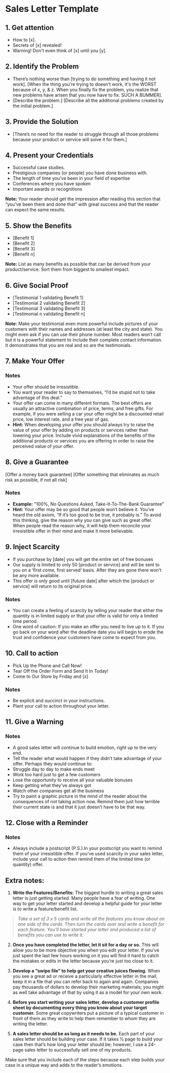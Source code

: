 # Sales Letter Template

## 1. Get attention
* How to [x].
* Secrets of [x] revealed!
* Warning! Don't even think of [x] until you [y].

## 2. Identify the Problem
* There’s nothing worse than [trying to do something and having it not work]. [When the thing you're trying to doesn't work, it's the WORST because of x, y, & z. When you finally fix the problem, you realize that new problems have arisen that you now have to fix. SUCH A BUMMER].
* [Describe the problem.] [Describe all the additional problems created by the initial problem.]

## 3. Provide the Solution
* [There’s no need for the reader to struggle through all those problems because your product or service will solve it for them.]

## 4. Present your Credentials
* Successful case studies.
* Prestigious companies (or people) you have done business with.
* The length of time you’ve been in your field of expertise
* Conferences where you have spoken
* Important awards or recognitions

**Note:** Your reader should get the impression after reading this section that “you’ve been there and done that” with great success and that the reader can expect the same results.

## 5. Show the Benefits
* [Benefit 1]
* [Benefit 2]
* [Benefit 3]
* [Benefit n]

**Note:** List as many benefits as possible that can be derived from your product/service. Sort them from biggest to smallest impact.

## 6. Give Social Proof
* [Testimonial 1 validating Benefit 1]
* [Testimonial 2 validating Benefit 2]
* [Testimonial 3 validating Benefit 3]
* [Testimonial n validating Benefit n]

**Note:** Make your testimonial even more powerful include pictures of your customers with their names and addresses (at least the city and state). You might even ask if you can use their phone number.  Most readers won’t call but it is a powerful statement to include their complete contact information.  It demonstrates that you are real and so are the testimonials.

## 7. Make Your Offer
### Notes
* Your offer should be irresistible.
* You want your reader to say to themselves, “I’d be stupid not to take advantage of this deal.”
* Your offer can come in many different formats.  The best offers are usually an attractive combination of price, terms, and free gifts. For example, if you were selling a car your offer might be a discounted retail price, low interest rate, and a free year of gas.
* **Hint:** When developing your offer you should always try to raise the value of your offer by adding on products or services rather than lowering your price. Include vivid explanations of the benefits of the additional products or services you are offering in order to raise the perceived value of your offer.

## 8. Give a Guarantee
[Offer a money back guarantee]
[Offer something that eliminates as much risk as possible, if not all risk]

### Notes
* **Example:** "100%, No Questions Asked, Take-It-To-The-Bank Guarantee"
* **Hint:** Your offer may be so good that people won’t believe it.  You’ve heard the old axiom, “If it’s too good to be true, it probably is.”  To avoid this thinking, give the reason why you can give such as great offer. When people read the reason why, it will help them reconcile your irresistible offer in their mind and make it more believable.

## 9. Inject Scarcity
* If you purchase by [date] you will get the entire set of free bonuses
* Our supply is limited to only 50 [product or service] and will be sent to you on a ‘first come, first served’ basis.  After they are gone there won’t be any more available.
* This offer is only good until [future date] after which the [product or service] will return to its original price.

### Notes
* You can create a feeling of scarcity by telling your reader that either the quantity is in limited supply or that your offer is valid for only a limited time period.
* One word of caution: If you make an offer you need to live up to it.  If you go back on your word after the deadline date you will begin to erode the trust and confidence your customers have come to expect from you.

## 10. Call to action
* Pick Up the Phone and Call Now!
* Tear Off the Order Form and Send It In Today!
* Come to Our Store by Friday and [x]

### Notes
* Be explicit and succinct in your instructions.
* Plant your call to action throughout your letter.

## 11. Give a Warning
### Notes
* A good sales letter will continue to build emotion, right up to the very end.
* Tell the reader what would happen if they didn’t take advantage of your offer.  Perhaps they would continue to:
 * Struggle day to day to make ends meet
 * Work too hard just to get a few customers
 * Lose the opportunity to receive all your valuable bonuses
 * Keep getting what they’ve always got
 * Watch other companies get all the business
* Try to paint a graphic picture in the mind of the reader about the consequences of not taking action now. Remind them just how terrible their current state is and that it just doesn’t have to be that way.

## 12. Close with a Reminder
### Notes
* Always include a postscript (P.S.).In your postscript you want to remind them of your irresistible offer.  If you’ve used scarcity in your sales letter, include your call to action then remind them of the limited time (or quantity) offer.

## Extra notes:
1.  **Write the Features/Benefits:** The biggest hurdle to writing a great sales letter is just getting started.  Many people have a fear of writing.  One way to get your letter started and develop a helpful guide for your letter is to write a feature/benefit list.
 > _Take a set of 3 x 5 cards and write all the features you know about on one side of the cards.  Then turn the cards over and write a benefit for each feature.  You’ll have started your letter and produced a list of benefits you can use to write it._

2. **Once you have completed the letter, let it sit for a day or so.**  This will allow you to be more objective you when you edit your letter.  If you’ve just spent the last few hours working on it you will find it hard to catch the mistakes or edits in the letter because you’re just too close to it.

3. **Develop a “swipe file” to help get your creative juices flowing.**  When you see a great ad or receive a particularly effective letter in the mail, keep it in a file that you can refer back to again and again.  Companies pay thousands of dollars to develop their marketing materials; you might as well take advantage of that by using it as a model for your own work.

4. **Before you start writing your sales letter, develop a customer profile sheet by documenting every thing you know about your target customer.**  Some great copywriters put a picture of a typical customer in front of them as they write to help them remember to whom they are writing the letter.

5. **A sales letter should be as long as it needs to be.**  Each part of your sales letter should be building your case.  If it takes ½ page to build your case then that’s how long your letter should be; however, I use a 24-page sales letter to successfully sell one of my products.

Make sure that you include each of the steps because each step builds your case in a unique way and adds to the reader’s emotions.
